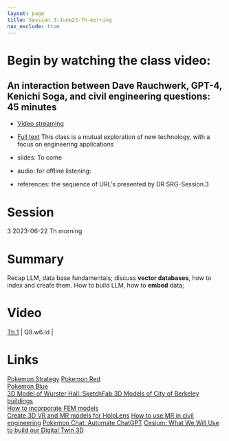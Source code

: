 ```yaml
---
layout: page
title: Session.3-June23-Th-morning
nav_exclude: true
---
```

# Begin by watching the class video:
## An interaction between Dave Rauchwerk, GPT-4, Kenichi Soga, and civil engineering questions: 45 minutes
- [Video streaming](https://drive.google.com/file/d/166yCL71y-8b59GVACAfzVrwKmledKT-H/view?usp=sharing)

- [Full text](https://drive.google.com/file/d/1-HsFgkGNIpLK2s7Eq8Gb1iLWsnBlI5TO/view?usp=sharing)
This class is a mutual exploration of new technology, with a focus on engineering applications

- slides: To come
- audio: for offline listening:
- references: the sequence of URL's presented by DR
SRG-Session.3
# Session
 3  2023-06-22 Th morning
# Summary
 Recap LLM, data base fundamentals; discuss **vector databases**, how to index and create them. How to build LLM, how to **embed** data; 

# Video 
 [Th 1](https://berkeley.zoom.us/rec/share/_BhVFSsJZDX9TtfhJyxjEq4Zv-eH3PWHjmicjiBMu6xPpGQjy-41rom52GGpXmag.zUCBCtEYP4YqosL2?startTime=1687451355000) | Q8.w6.Id |
# Links
[Pokemon Strategy](https://arxiv.org/pdf/2306.03024.pdf)
[Pokemon Red](https://archive.org/details/pokemon-red-version)   
[Pokemon Blue](https://archive.org/details/pokemon-blue-version-gb)  
[3D Model of Wurster Hall: SketchFab ](https://sketchfab.com/3d-models/wurster-hall-uc-berkeley-96093606dafe43f5afd500329a80bcbe) 
[3D Models of City of Berkeley buildings](https://www.cgtrader.com/3d-models/exterior/cityscape/berkeley)  
[How to incorporate FEM models](https://github.com/mikolalysenko/femgl)  
[Create 3D VR and MR models for HoloLens](https://aframe.io/) 
[How to use MR in civil engineering](https://fieldtech.trimble.com/resources/mixed-reality/trimble-xr10-with-hololens-2) 
[Pokemon Chat: Automate ChatGPT](https://arxiv.org/abs/2306.03024) 
[Cesium: What We Will Use to build our Digital Twin 3D](https://sandcastle.cesium.com/)
